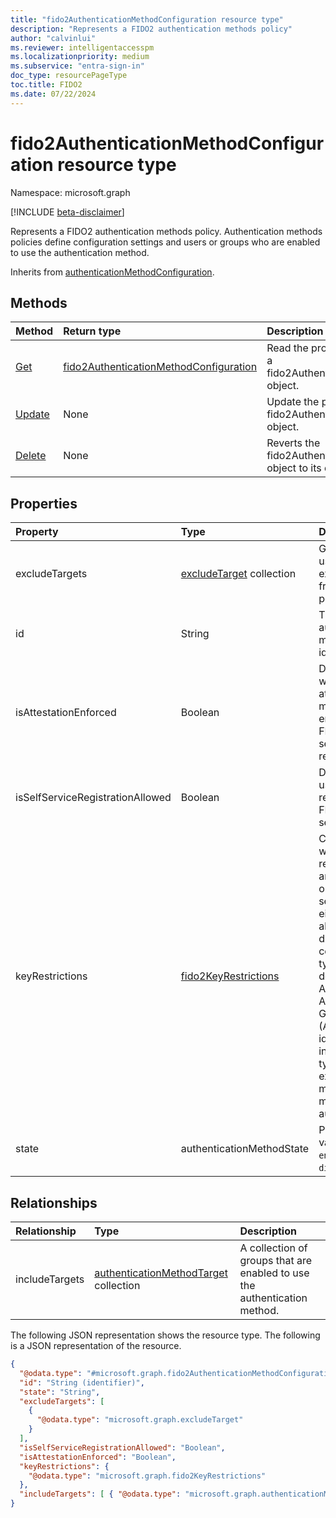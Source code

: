```yaml
---
title: "fido2AuthenticationMethodConfiguration resource type"
description: "Represents a FIDO2 authentication methods policy"
author: "calvinlui"
ms.reviewer: intelligentaccesspm
ms.localizationpriority: medium
ms.subservice: "entra-sign-in"
doc_type: resourcePageType
toc.title: FIDO2
ms.date: 07/22/2024
---
```


# fido2AuthenticationMethodConfiguration resource type

Namespace: microsoft.graph

[!INCLUDE [beta-disclaimer](../../includes/beta-disclaimer.md)]

Represents a FIDO2 authentication methods policy. Authentication methods policies define configuration settings and users or groups who are enabled to use the authentication method.

Inherits from [authenticationMethodConfiguration](../resources/authenticationmethodconfiguration.md).


## Methods
|Method|Return type|Description|
|:---|:---|:---|
|[Get](../api/fido2authenticationmethodconfiguration-get.md)|[fido2AuthenticationMethodConfiguration](../resources/fido2authenticationmethodconfiguration.md)|Read the properties and relationships of a fido2AuthenticationMethodConfiguration object.|
|[Update](../api/fido2authenticationmethodconfiguration-update.md)|None|Update the properties of a fido2AuthenticationMethodConfiguration object.|
|[Delete](../api/fido2authenticationmethodconfiguration-delete.md)|None|Reverts the fido2AuthenticationMethodConfiguration object to its default configuration.|


## Properties
|Property|Type|Description|
|:---|:---|:---|
|excludeTargets|[excludeTarget](../resources/excludetarget.md) collection|Groups of users that are excluded from the policy.|
|id|String|The authentication method policy identifier.|
|isAttestationEnforced|Boolean|Determines whether attestation must be enforced for FIDO2 security key registration.|
|isSelfServiceRegistrationAllowed|Boolean|Determines if users can register new FIDO2 security keys.|
|keyRestrictions|[fido2KeyRestrictions](../resources/fido2keyrestrictions.md)|Controls whether key restrictions are enforced on FIDO2 security keys, either allowing or disallowing certain key types as defined by Authenticator Attestation GUID (AAGUID), an identifier that indicates the type (for example, make and model) of the authenticator.|
|state|authenticationMethodState|Possible values are: `enabled`, `disabled`.|

## Relationships
|Relationship|Type|Description|
|:---|:---|:---|
|includeTargets|[authenticationMethodTarget](../resources/authenticationmethodtarget.md) collection|A collection of groups that are enabled to use the authentication method.|

The following JSON representation shows the resource type.
The following is a JSON representation of the resource.
<!-- {
  "blockType": "resource",
  "keyProperty": "id",
  "@odata.type": "microsoft.graph.fido2AuthenticationMethodConfiguration",
  "baseType": "microsoft.graph.authenticationMethodConfiguration",
  "openType": false
}
-->
``` json
{
  "@odata.type": "#microsoft.graph.fido2AuthenticationMethodConfiguration",
  "id": "String (identifier)",
  "state": "String",
  "excludeTargets": [
    {
      "@odata.type": "microsoft.graph.excludeTarget"
    }
  ],
  "isSelfServiceRegistrationAllowed": "Boolean",
  "isAttestationEnforced": "Boolean",
  "keyRestrictions": {
    "@odata.type": "microsoft.graph.fido2KeyRestrictions"
  },
  "includeTargets": [ { "@odata.type": "microsoft.graph.authenticationMethodTarget" } ]
}
```
